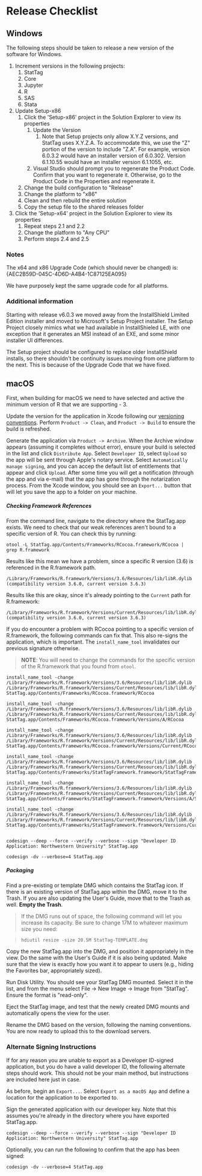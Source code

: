 # Release Checklist

## Windows
The following steps should be taken to release a new version of the software for Windows.

1. Increment versions in the following projects:
	1. StatTag
	2. Core
	3. Jupyter
	4. R
	5. SAS
	6. Stata
2. Update Setup-x86
	1. Click the 'Setup-x86' project in the Solution Explorer to view its properties
		1. Update the Version
			1. Note that Setup projects only allow X.Y.Z versions, and StatTag uses X.Y.Z.A. To accommodate this, we use the "Z" portion of the version to include "Z.A".  For example, version 6.0.3.2 would have an installer version of 6.0.302.  Version 6.1.10.55 would have an installer version 6.1.1055, etc.
		2. Visual Studio should prompt you to regenerate the Product Code. Confirm that you want to regenerate it.  Otherwise, go to the Product Code in the Properties and regenerate it.
	2. Change the build configuration to "Release"
	3. Change the platform to "x86"
	4. Clean and then rebuild the entire solution
	5. Copy the setup file to the shared releases folder
3. Click the 'Setup-x64' project in the Solution Explorer to view its properties
	1. Repeat steps 2.1 and 2.2
	2. Change the platform to "Any CPU"
	3. Perform steps 2.4 and 2.5


### Notes
The x64 and x86 Upgrade Code (which should never be changed) is: {AEC2B59D-045C-4D6D-A4B4-1C87125EA095}

We have purposely kept the same upgrade code for all platforms.

### Additional information
Starting with release v6.0.3 we moved away from the InstallShield Limited Edition installer and moved to Microsoft's Setup Project installer.  The Setup Project closely mimics what we had available in InstallShieled LE, with one exception that it generates an MSI instead of an EXE, and some minor installer UI differences.

The Setup project should be configured to replace older InstallShield installs, so there shouldn't be continuity issues moving from one platform to the next.  This is because of the Upgrade Code that we have fixed.


## macOS
First, when building for macOS we need to have selected and active the minimum version of R that we are supporting - 3.

Update the version for the application in Xcode following our [versioning conventions](https://github.com/StatTag/stattag-documentation/blob/master/Versioning.md).  Perform `Product -> Clean`, and `Product -> Build` to ensure the build is refreshed.

Generate the application via `Product -> Archive`.  When the Archive window appears (assuming it completes without error), ensure your build is selected in the list and click `Distribute App`.  Select `Developer ID`, select `Upload` so the app will be sent through Apple's notary service. Select `Automatically manage signing`, and you can accep the default list of entitlements that appear and click `Upload`. After some time you will get a notification (through the app and via e-mail) that the app has gone through the notarization process.  From the Xcode window, you should see an `Export...` button that will let you save the app to a folder on your machine.

##### Checking Framework References

From the command line, navigate to the directory where the StatTag.app exists.  We need to check that our weak references aren't bound to a specific version of R.  You can check this by running:

`otool -L StatTag.app/Contents/Frameworks/RCocoa.framework/RCocoa | grep R.framework`

Results like this mean we have a problem, since a specific R version (3.6) is referenced in the R.framework path.

```
/Library/Frameworks/R.framework/Versions/3.6/Resources/lib/libR.dylib (compatibility version 3.6.0, current version 3.6.3)
```

Results like this are okay, since it's already pointing to the `Current` path for R.framework:

```
/Library/Frameworks/R.framework/Versions/Current/Resources/lib/libR.dylib (compatibility version 3.6.0, current version 3.6.3)
```

If you do encounter a problem with RCocoa pointing to a specific version of R.framework, the following commands can fix that.  This also re-signs the application, which is important.  The `install_name_tool` invalidates our previous signature otherwise.

> **NOTE**: You will need to change the commands for the specific version of the R.framework that you found from `otool`.

```
install_name_tool -change /Library/Frameworks/R.framework/Versions/3.6/Resources/lib/libR.dylib /Library/Frameworks/R.framework/Versions/Current/Resources/lib/libR.dylib StatTag.app/Contents/Frameworks/RCocoa.framework/RCocoa

install_name_tool -change /Library/Frameworks/R.framework/Versions/3.6/Resources/lib/libR.dylib /Library/Frameworks/R.framework/Versions/Current/Resources/lib/libR.dylib StatTag.app/Contents/Frameworks/RCocoa.framework/Versions/A/RCocoa

install_name_tool -change /Library/Frameworks/R.framework/Versions/3.6/Resources/lib/libR.dylib /Library/Frameworks/R.framework/Versions/Current/Resources/lib/libR.dylib StatTag.app/Contents/Frameworks/RCocoa.framework/Versions/Current/RCocoa

install_name_tool -change /Library/Frameworks/R.framework/Versions/3.6/Resources/lib/libR.dylib /Library/Frameworks/R.framework/Versions/Current/Resources/lib/libR.dylib StatTag.app/Contents/Frameworks/StatTagFramework.framework/StatTagFramework

install_name_tool -change /Library/Frameworks/R.framework/Versions/3.6/Resources/lib/libR.dylib /Library/Frameworks/R.framework/Versions/Current/Resources/lib/libR.dylib StatTag.app/Contents/Frameworks/StatTagFramework.framework/Versions/A/StatTagFramework

install_name_tool -change /Library/Frameworks/R.framework/Versions/3.6/Resources/lib/libR.dylib /Library/Frameworks/R.framework/Versions/Current/Resources/lib/libR.dylib StatTag.app/Contents/Frameworks/StatTagFramework.framework/Versions/Current/StatTagFramework


codesign --deep --force --verify --verbose --sign "Developer ID Application: Northwestern University" StatTag.app

codesign -dv --verbose=4 StatTag.app
```

##### Packaging
Find a pre-existing or template DMG which contains the StatTag icon.  If there is an existing version of StatTag.app within the DMG, move it to the Trash.  If you are also updating the User's Guide, move that to the Trash as well.  **Empty the Trash**.

> If the DMG runs out of space, the following command will let you increase its capacity.  Be sure to change 17M to whatever maximum size you need:
	
>	`hdiutil resize -size 20.5M StatTag-TEMPLATE.dmg`

Copy the new StatTag.app into the DMG, and position it appropriately in the view.  Do the same with the User's Guide if it is also being updated.  Make sure that the view is exactly how you want it to appear to users (e.g., hiding the Favorites bar, appropriately sized).

Run Disk Utility.  You should see your StatTag DMG mounted.  Select it in the list, and from the menu select File -> New Image -> Image from "StatTag".  Ensure the format is "read-only".

Eject the StatTag image, and test that the newly created DMG mounts and automatically opens the view for the user.

Rename the DMG based on the version, following the naming conventions.  You are now ready to upload this to the download servers.

### Alternate Signing Instructions ###

If for any reason you are unable to export as a Developer ID-signed application, but you do have a valid developer ID, the following alternate steps should work.  This should not be your main method, but instructions are included here just in case.

As before, begin an `Export...`.  Select `Export as a macOS App` and define a location for the application to be exported to.

Sign the generated application with our developer key.  Note that this assumes you're already in the directory where you have exported StatTag.app.
```
codesign --deep --force --verify --verbose --sign "Developer ID Application: Northwestern University" StatTag.app
```

Optionally, you can run the following to confirm that the app has been signed:
```
codesign -dv --verbose=4 StatTag.app
```
